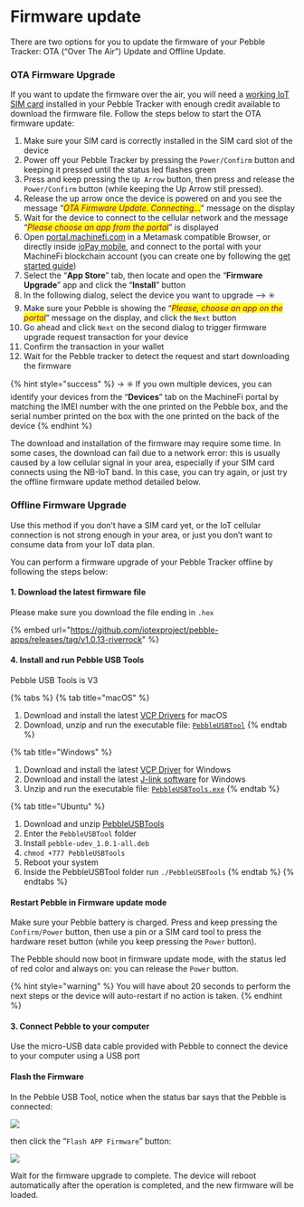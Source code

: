 # Firmware update

There are two options for you to update the firmware of your Pebble Tracker: OTA (“Over The Air”) Update and Offline Update.

### OTA Firmware Upgrade

If you want to update the firmware over the air, you will need a [working IoT SIM card](quick-start.md#finding-a-sim-card) installed in your Pebble Tracker with enough credit available to download the firmware file. Follow the steps below to start the OTA firmware update:

1. Make sure your SIM card is correctly installed in the SIM card slot of the device
2. Power off your Pebble Tracker by pressing the `Power/Confirm` button and keeping it pressed until the status led flashes green
3. Press and keep pressing the `Up Arrow` button, then press and release the `Power/Confirm` button (while keeping the Up Arrow still pressed).&#x20;
4. Release the up arrow once the device is powered on and you see the message “_<mark style="color:purple;">OTA Firmware Update. Connecting...</mark>_” message on the display
5. Wait for the device to connect to the cellular network and the message “_<mark style="color:purple;">Please choose an app from the portal</mark>_” is displayed
6. Open [portal.machinefi.com](https://portal.machinefi.com) in a Metamask compatible Browser, or directly inside [ioPay mobile](https://iopay.me), and connect to the portal with your MachineFi blockchain account (you can create one by following the [get started guide](quick-start.md))
7. Select the “**App Store**” tab, then locate and open the “**Firmware Upgrade**” app and click the “**Install**” button
8. In the following dialog, select the device you want to upgrade --> ✳️
9. Make sure your Pebble is showing the “_<mark style="color:purple;">Please, choose an app on the portal</mark>_” message on the display, and click the `Next` button
10. Go ahead and click `Next` on the second dialog to trigger firmware upgrade request transaction for your device
11. Confirm the transaction in your wallet
12. Wait for the Pebble tracker to detect the request and start downloading the firmware

{% hint style="success" %}
\-> ✳️ If you own multiple devices, you can identify your devices from the “**Devices**” tab on the MachineFi portal by matching the IMEI number with the one printed on the Pebble box, and the serial number printed on the box with the one printed on the back of the device
{% endhint %}

The download and installation of the firmware may require some time. In some cases, the download can fail due to a network error: this is usually caused by a low cellular signal in your area, especially if your SIM card connects using the NB-IoT band. In this case, you can try again, or just try the offline firmware update method detailed below.

### Offline Firmware Upgrade

Use this method if you don’t have a SIM card yet, or the IoT cellular connection is not strong enough in your area, or just you don’t want to consume data from your IoT data plan.&#x20;

You can perform a firmware upgrade of your Pebble Tracker offline by following the steps below:

#### 1. Download the latest firmware file&#x20;

Please make sure you download the file ending in `.hex`

{% embed url="https://github.com/iotexproject/pebble-apps/releases/tag/v1.0.13-riverrock" %}

#### 4. Install and run Pebble USB Tools

Pebble USB Tools is V3

{% tabs %}
{% tab title="macOS" %}
1. Download and install the latest [VCP Drivers](https://www.silabs.com/developers/usb-to-uart-bridge-vcp-drivers) for macOS
2. Download, unzip and run the executable file: [`PebbleUSBTool`](https://drive.google.com/file/d/1ITgxkicc5WcSFcB0Q5i42JHcPau31ZpX/view?usp=share\_link)
{% endtab %}

{% tab title="Windows" %}
1. Download and install the latest [VCP Driver](https://www.silabs.com/developers/usb-to-uart-bridge-vcp-drivers) for Windows
2. Download and install the latest [J-link software](https://www.segger.com/downloads/jlink/) for Windows
3. Unzip and run the executable file: [`PebbleUSBTools.exe`](https://drive.google.com/file/d/1Sjvz7v1rP1iHvdpBiKCUmYMPhsCp8HGW/view?usp=share\_link)
{% endtab %}

{% tab title="Ubuntu" %}
1. Download and unzip [PebbleUSBTools](https://drive.google.com/file/d/1TfuAfpNCKNKDWboF9NbrGlEEeWgp1MAW/view?usp=share\_link)
2. Enter the `PebbleUSBTool` folder
3. Install `pebble-udev_1.0.1-all.deb`
4. `chmod +777 PebbleUSBTools`
5. Reboot your system
6. Inside the PebbleUSBTool folder run `./PebbleUSBTools`
{% endtab %}
{% endtabs %}

#### Restart Pebble in Firmware update mode

Make sure your Pebble battery is charged. Press and keep pressing the `Confirm/Power` button, then use a pin or a SIM card tool to press the hardware reset button (while you keep pressing the `Power` button).

The Pebble should now boot in firmware update mode, with the status led of red color and always on: you can release the `Power` button.&#x20;

{% hint style="warning" %}
You will have about 20 seconds to perform the next steps or the device will auto-restart if no action is taken.
{% endhint %}

#### 3. Connect Pebble to your computer

Use the micro-USB data cable provided with Pebble to connect the device to your computer using a USB port

#### Flash the Firmware

In the Pebble USB Tool, notice when the status bar says that the Pebble is connected:&#x20;

![](<../../../.gitbook/assets/image (104).png>)

then click the “`Flash APP Firmware`” button:

![](<../../../.gitbook/assets/image (84).png>)

Wait for the firmware upgrade to complete. The device will reboot automatically after the operation is completed, and the new firmware will be loaded.
